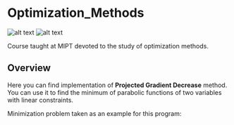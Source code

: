 # Optimization_Methods
<p float="left">
<img src="https://img.shields.io/badge/Language-Jupyter notebook-blue" alt="alt text">
<img src="https://img.shields.io/badge/license-MIT-green" alt="alt text">
</p>

Course taught at MIPT devoted to the study of optimization methods.

## Overview
Here you can find implementation of __Projected Gradient Decrease__ method. You can use it to find the minimum of parabolic functions of two variables with linear constraints.

Minimization problem taken as an example for this program:


